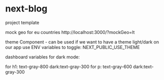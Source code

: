 # next-blog

project template

mock geo for eu countries
http://localhost:3000/?mockGeo=lt


theme Component - can be used if we want to have a theme light/dark on our app
use ENV variables to toggle: NEXT_PUBLIC_USE_THEME


dashboard variables for dark mode:

  for h1: text-gray-800 dark:text-gray-300
  for p: text-gray-600 dark:text-gray-300